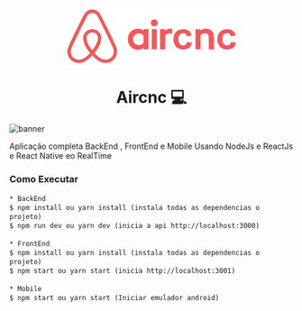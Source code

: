 <h1 align="center"><br><img src="mobile/src/assets/logo.svg" alt="Aircnc"><br><br>Aircnc 💻</h1>

![banner](https://user-images.githubusercontent.com/33108277/66709609-4b624f00-ed3e-11e9-9cc5-9d59b8e74853.png)

Aplicação completa BackEnd , FrontEnd e Mobile 
Usando NodeJs e ReactJs e React Native eo RealTime  
### Como Executar

``` shell
* BackEnd 
$ npm install ou yarn install (instala todas as dependencias o projeto)
$ npm run dev ou yarn dev (inicia a api http://localhost:3000)

* FrontEnd
$ npm install ou yarn install (instala todas as dependencias o projeto)
$ npm start ou yarn start (inicia http://localhost:3001)

* Mobile 
$ npm start ou yarn start (Iniciar emulador android)

```
